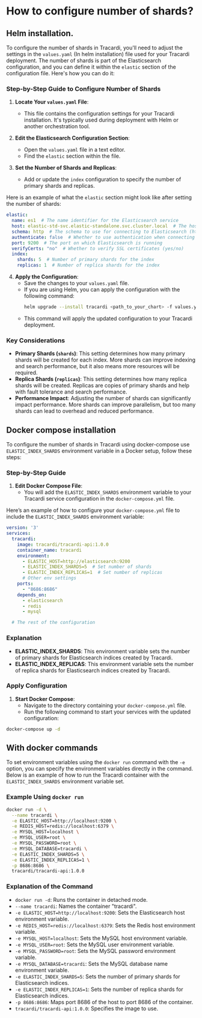 # How to configure number of shards?

## Helm installation.

To configure the number of shards in Tracardi, you'll need to adjust the settings in the `values.yaml` (In helm installation) file used for
your Tracardi deployment. The number of shards is part of the Elasticsearch configuration, and you can define it within
the `elastic` section of the configuration file. Here's how you can do it:

### Step-by-Step Guide to Configure Number of Shards

1. **Locate Your `values.yaml` File**:
    - This file contains the configuration settings for your Tracardi installation. It's typically used during
      deployment with Helm or another orchestration tool.

2. **Edit the Elasticsearch Configuration Section**:
    - Open the `values.yaml` file in a text editor.
    - Find the `elastic` section within the file.

3. **Set the Number of Shards and Replicas**:
    - Add or update the `index` configuration to specify the number of primary shards and replicas.

Here is an example of what the `elastic` section might look like after setting the number of shards:

```yaml
elastic:
  name: es1  # The name identifier for the Elasticsearch service
  host: elastic-std-svc.elastic-standalone.svc.cluster.local  # The hostname for the Elasticsearch service
  schema: http  # The schema to use for connecting to Elasticsearch (http/https)
  authenticate: false  # Whether to use authentication when connecting to Elasticsearch
  port: 9200  # The port on which Elasticsearch is running
  verifyCerts: "no"  # Whether to verify SSL certificates (yes/no)
  index:
    shards: 5  # Number of primary shards for the index
    replicas: 1  # Number of replica shards for the index
```

4. **Apply the Configuration**:
    - Save the changes to your `values.yaml` file.
    - If you are using Helm, you can apply the configuration with the following command:
      ```sh
      helm upgrade --install tracardi <path_to_your_chart> -f values.yaml
      ```
    - This command will apply the updated configuration to your Tracardi deployment.

### Key Considerations

- **Primary Shards (`shards`)**: This setting determines how many primary shards will be created for each index. More
  shards can improve indexing and search performance, but it also means more resources will be required.
- **Replica Shards (`replicas`)**: This setting determines how many replica shards will be created. Replicas are copies
  of primary shards and help with fault tolerance and search performance.
- **Performance Impact**: Adjusting the number of shards can significantly impact performance. More shards can improve
  parallelism, but too many shards can lead to overhead and reduced performance.

## Docker compose installation

To configure the number of shards in Tracardi using docker-compose use `ELASTIC_INDEX_SHARDS` environment variable in a Docker setup, follow these steps:

### Step-by-Step Guide

1. **Edit Docker Compose File**:
   - You will add the `ELASTIC_INDEX_SHARDS` environment variable to your Tracardi service configuration in the `docker-compose.yml` file.

Here’s an example of how to configure your `docker-compose.yml` file to include the `ELASTIC_INDEX_SHARDS` environment variable:

```yaml
version: '3'
services:
  tracardi:
    image: tracardi/tracardi-api:1.0.0
    container_name: tracardi
    environment:
      - ELASTIC_HOST=http://elasticsearch:9200
      - ELASTIC_INDEX_SHARDS=5  # Set number of shards
      - ELASTIC_INDEX_REPLICAS=1  # Set number of replicas
      # Other env settings
    ports:
      - "8686:8686"
    depends_on:
      - elasticsearch
      - redis
      - mysql

  # The rest of the configuration

```

### Explanation

- **ELASTIC_INDEX_SHARDS**: This environment variable sets the number of primary shards for Elasticsearch indices created by Tracardi.
- **ELASTIC_INDEX_REPLICAS**: This environment variable sets the number of replica shards for Elasticsearch indices created by Tracardi.

### Apply Configuration

1. **Start Docker Compose**:
   - Navigate to the directory containing your `docker-compose.yml` file.
   - Run the following command to start your services with the updated configuration:

```sh
docker-compose up -d
```

## With docker commands

To set environment variables using the `docker run` command with the `-e` option, you can specify the environment variables directly in the command. Below is an example of how to run the Tracardi container with the `ELASTIC_INDEX_SHARDS` environment variable set.

### Example Using `docker run`

```sh
docker run -d \
  --name tracardi \
  -e ELASTIC_HOST=http://localhost:9200 \
  -e REDIS_HOST=redis://localhost:6379 \
  -e MYSQL_HOST=localhost \
  -e MYSQL_USER=root \
  -e MYSQL_PASSWORD=root \
  -e MYSQL_DATABASE=tracardi \
  -e ELASTIC_INDEX_SHARDS=5 \
  -e ELASTIC_INDEX_REPLICAS=1 \
  -p 8686:8686 \
  tracardi/tracardi-api:1.0.0
```

### Explanation of the Command

- `docker run -d`: Runs the container in detached mode.
- `--name tracardi`: Names the container "tracardi".
- `-e ELASTIC_HOST=http://localhost:9200`: Sets the Elasticsearch host environment variable.
- `-e REDIS_HOST=redis://localhost:6379`: Sets the Redis host environment variable.
- `-e MYSQL_HOST=localhost`: Sets the MySQL host environment variable.
- `-e MYSQL_USER=root`: Sets the MySQL user environment variable.
- `-e MYSQL_PASSWORD=root`: Sets the MySQL password environment variable.
- `-e MYSQL_DATABASE=tracardi`: Sets the MySQL database name environment variable.
- `-e ELASTIC_INDEX_SHARDS=5`: Sets the number of primary shards for Elasticsearch indices.
- `-e ELASTIC_INDEX_REPLICAS=1`: Sets the number of replica shards for Elasticsearch indices.
- `-p 8686:8686`: Maps port 8686 of the host to port 8686 of the container.
- `tracardi/tracardi-api:1.0.0`: Specifies the image to use.

